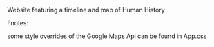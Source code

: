 Website featuring a timeline and map of Human History

!!notes:

some style overrides of the Google Maps Api can be found in App.css

